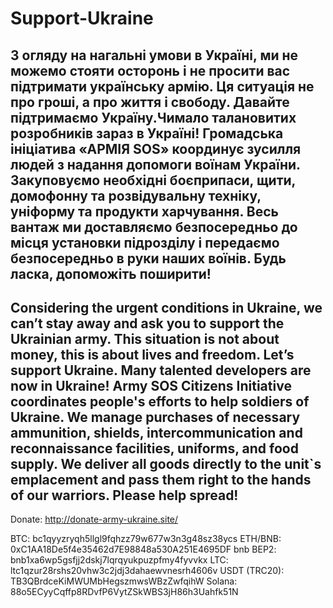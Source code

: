 # Support-Ukraine

З огляду на нагальні умови в Україні, ми не можемо стояти осторонь і не просити вас підтримати українську армію. Ця ситуація не про гроші, а про життя і свободу. Давайте підтримаємо Україну.Чимало талановитих розробників зараз в Україні! Громадська ініціатива «АРМІЯ SOS» координує зусилля людей з надання допомоги воїнам України. Закуповуємо необхідні боєприпаси, щити, домофонну та розвідувальну техніку, уніформу та продукти харчування. Весь вантаж ми доставляємо безпосередньо до місця установки підрозділу і передаємо безпосередньо в руки наших воїнів. Будь ласка, допоможіть поширити!
-------------------------------------------
Considering the urgent conditions in Ukraine, we can’t stay away and ask you to support the Ukrainian army. This situation is not about money, this is about lives and freedom. Let’s support Ukraine. Many talented developers are now in Ukraine! Army SOS Citizens Initiative coordinates people's efforts to help soldiers of Ukraine. We manage purchases of necessary ammunition, shields, intercommunication and reconnaissance facilities, uniforms, and food supply. We deliver all goods directly to the unit`s emplacement and pass them right to the hands of our warriors. Please help spread!
--------------------------------------------
Donate: 
http://donate-army-ukraine.site/

BTC: bc1qyyzryqh5llgl9fqhzz79w677w3n3g48sz38ycs
ETH/BNB: 0xC1AA18De5f4e35462d7E98848a530A251E4695DF
bnb BEP2: bnb1xa6wp5gsfjj2dskj7lqrqyukpuzpfmy4fyvvkx
LTC: ltc1qzur28rshs20vhw3c2jdj3dahaewvnesrh4606v
USDT (TRC20): TB3QBrdceKiMWUMbHegszmwsWBzZwfqihW
Solana: 88o5ECyyCqffp8RDvfP6VytZSkWBS3jH86h3Uahfk51N
